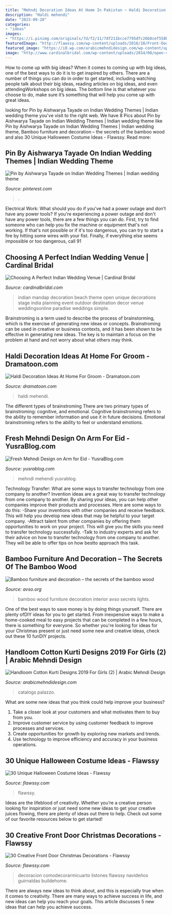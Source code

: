 ```yaml
---
title: "Mehndi Decoration Ideas At Home In Pakistan ~ Haldi Decoration Ideas At Home For Groom"
description: "Haldi mehendi"
date: "2023-09-28"
categories:
- "ideas"
images:
- "https://i.pinimg.com/originals/7d/f2/11/7df211bcce7795dfc26b0cef558ba872.jpg"
featuredImage: "http://flawssy.com/wp-content/uploads/2016/10/Front-Door-Christmas-Decorations.images.jpg"
featured_image: "https://i0.wp.com/arabicmehndidesign.com/wp-content/uploads/2019/11/Handloom-Cotton-Kurti-Designs-2019-For-Girls-2.jpeg?ssl=1"
image: "http://www.cardinalbridal.com/wp-content/uploads/2014/08/open-venue2.jpg"
---
```



How to come up with big ideas?
When it comes to coming up with big ideas, one of the best ways to do it is to get inspired by others. There are a number of things you can do in order to get started, including watching people talk about their big ideas, reading articles on big ideas, and even attendingWorkshops on big ideas. The bottom line is that whatever you choose to do, make sure it’s something that will help you come up with great ideas.

	

		
looking for Pin by Aishwarya Tayade on Indian Wedding Themes | Indian wedding theme you've visit to the right web. We have 8 Pics about Pin by Aishwarya Tayade on Indian Wedding Themes | Indian wedding theme like Pin by Aishwarya Tayade on Indian Wedding Themes | Indian wedding theme, Bamboo furniture and decoration – the secrets of the bamboo wood and also 30 Unique Halloween Costume Ideas - Flawssy. Read more:
		
    
## Pin By Aishwarya Tayade On Indian Wedding Themes | Indian Wedding Theme

<img loading=lazy src="https://i.pinimg.com/originals/7d/f2/11/7df211bcce7795dfc26b0cef558ba872.jpg" onerror="this.onerror=null;this.src='https://tse4.mm.bing.net/th?id=OIP.ApRHQVVweIyYpvuZfeWbCAHaE8&amp;pid=15.1';" alt="Pin by Aishwarya Tayade on Indian Wedding Themes | Indian wedding theme">

_Source: pinterest.com_

>. 

	

Electrical Work: What should you do if you’ve had a power outage and don’t have any power tools?
If you're experiencing a power outage and don't have any power tools, there are a few things you can do. First, try to find someone who can help you fix the machine or equipment that's not working. If that's not possible or if it's too dangerous, you can try to start a fire by hitting some wires with your fist. Finally, if everything else seems impossible or too dangerous, call 91
    
## Choosing A Perfect Indian Wedding Venue | Cardinal Bridal

<img loading=lazy src="http://www.cardinalbridal.com/wp-content/uploads/2014/08/open-venue2.jpg" onerror="this.onerror=null;this.src='https://tse1.mm.bing.net/th?id=OIP.s5AmTdtXBt4mlGGlGOwqtAHaFj&amp;pid=15.1';" alt="Choosing A Perfect Indian Wedding Venue | Cardinal Bridal">

_Source: cardinalbridal.com_

>indian mandap decoration beach theme open unique decorations stage india planning event outdoor destination decor venue weddingsonline paradise weddings simple. 

	

Brainstroming is a term used to describe the process of brainstorming, which is the exercise of generating new ideas or concepts. Brainstroming can be used in creative or business contexts, and it has been shown to be effective in generating new ideas. The key is to maintain a focus on the problem at hand and not worry about what others may think.

    
## Haldi Decoration Ideas At Home For Groom - Dramatoon.com

<img loading=lazy src="https://i.pinimg.com/originals/93/e7/f8/93e7f8cdc4d016124f076d238d3f77be.jpg" onerror="this.onerror=null;this.src='https://tse4.mm.bing.net/th?id=OIP.E-mOqOb9JZqZ410p0UxOTgHaLG&amp;pid=15.1';" alt="Haldi Decoration Ideas At Home For Groom - Dramatoon.com">

_Source: dramatoon.com_

>haldi mehendi. 

	

The different types of brainstroming
There are two primary types of brainstroming: cognitive, and emotional. Cognitive brainstroming refers to the ability to remember information and use it in future decisions. Emotional brainstroming refers to the ability to feel or understand emotions.

    
## Fresh Mehndi Design On Arm For Eid - YusraBlog.com

<img loading=lazy src="https://www.yusrablog.com/wp-content/uploads/2010/11/Fresh-Mehndi-Design-on-Arm-for-Eid.jpg" onerror="this.onerror=null;this.src='https://tse3.mm.bing.net/th?id=OIP.pqZo-sl8h6H1_iIIY6hFBwHaGj&amp;pid=15.1';" alt="Fresh Mehndi Design on Arm for Eid - YusraBlog.com">

_Source: yusrablog.com_

>mehndi mehendi yusrablog. 

	

Technology Transfer: What are some ways to transfer technology from one company to another?
Invention ideas are a great way to transfer technology from one company to another. By sharing your ideas, you can help other companies improve their products and processes. Here are some ways to do this: 
-Share your inventions with other companies and receive feedback. This will help you develop new ideas that may be helpful to your target company.
-Attract talent from other companies by offering them opportunities to work on your project. This will give you the skills you need to transfer technology successfully.
-Talk to industry experts and ask for their advice on how to transfer technology from one company to another. They will be able to offer tips on how bestto approach this task.

    
## Bamboo Furniture And Decoration – The Secrets Of The Bamboo Wood

<img loading=lazy src="http://www.avso.org/wp-content/uploads/2014/11/bamboo-furniture-and-decoration-the-secrets-of-the-bamboo-wood-1415267081.jpg" onerror="this.onerror=null;this.src='https://tse3.mm.bing.net/th?id=OIP.8YB29esiySL3qiZ-ztEurQHaLH&amp;pid=15.1';" alt="Bamboo furniture and decoration – the secrets of the bamboo wood">

_Source: avso.org_

>bamboo wood furniture decoration interior avso secrets lights. 

	

One of the best ways to save money is by doing things yourself. There are plenty ofDIY ideas for you to get started. From inexpensive ways to make a home-cooked meal to easy projects that can be completed in a few hours, there is something for everyone. So whether you're looking for ideas for your Christmas present or just need some new and creative ideas, check out these 10 funDIY projects.

    
## Handloom Cotton Kurti Designs 2019 For Girls (2) | Arabic Mehndi Design

<img loading=lazy src="https://i0.wp.com/arabicmehndidesign.com/wp-content/uploads/2019/11/Handloom-Cotton-Kurti-Designs-2019-For-Girls-2.jpeg?ssl=1" onerror="this.onerror=null;this.src='https://tse4.mm.bing.net/th?id=OIP.5OS9RYMRJKsNVW3MWCE-ewHaLH&amp;pid=15.1';" alt="Handloom Cotton Kurti Designs 2019 For Girls (2) | Arabic Mehndi Design">

_Source: arabicmehndidesign.com_

>catalogs palazzo. 

	

What are some new ideas that you think could help improve your business?
1. Take a closer look at your customers and what motivates them to buy from you.
2. Improve customer service by using customer feedback to improve processes and services.
3. Create opportunities for growth by exploring new markets and trends. 
4. Use technology to improve efficiency and accuracy in your business operations.

    
## 30 Unique Halloween Costume Ideas - Flawssy

<img loading=lazy src="https://www.flawssy.com/wp-content/uploads/2016/05/Kids-Halloween-Costume-Ideas.jpg" onerror="this.onerror=null;this.src='https://tse4.mm.bing.net/th?id=OIP.fEYH7b0vSi7hsQCAZ2qVOAHaLH&amp;pid=15.1';" alt="30 Unique Halloween Costume Ideas - Flawssy">

_Source: flawssy.com_

>flawssy. 

	

Ideas are the lifeblood of creativity. Whether you’re a creative person looking for inspiration or just need some new ideas to get your creative juices flowing, there are plenty of ideas out there to help. Check out some of our favorite resources below to get started!

    
## 30 Creative Front Door Christmas Decorations - Flawssy

<img loading=lazy src="http://flawssy.com/wp-content/uploads/2016/10/Front-Door-Christmas-Decorations.images.jpg" onerror="this.onerror=null;this.src='https://tse4.mm.bing.net/th?id=OIP.E7hGrnynwiftemLU9bI28AHaKZ&amp;pid=15.1';" alt="30 Creative Front Door Christmas Decorations - Flawssy">

_Source: flawssy.com_

>decoracion comodecorarmicuarto listones flawssy navideños guirnaldas buildehome. 

	

There are always new ideas to think about, and this is especially true when it comes to creativity. There are many ways to achieve success in life, and new ideas can help you reach your goals. This article discusses 5 new ideas that can help you achieve success.


